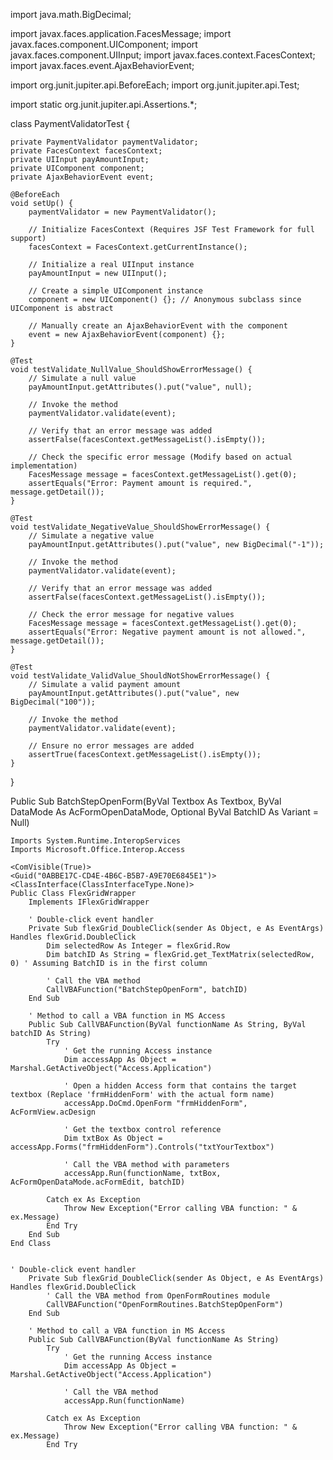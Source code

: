 import java.math.BigDecimal;

import javax.faces.application.FacesMessage;
import javax.faces.component.UIComponent;
import javax.faces.component.UIInput;
import javax.faces.context.FacesContext;
import javax.faces.event.AjaxBehaviorEvent;

import org.junit.jupiter.api.BeforeEach;
import org.junit.jupiter.api.Test;

import static org.junit.jupiter.api.Assertions.*;

class PaymentValidatorTest {

    private PaymentValidator paymentValidator;
    private FacesContext facesContext;
    private UIInput payAmountInput;
    private UIComponent component;
    private AjaxBehaviorEvent event;

    @BeforeEach
    void setUp() {
        paymentValidator = new PaymentValidator();

        // Initialize FacesContext (Requires JSF Test Framework for full support)
        facesContext = FacesContext.getCurrentInstance();

        // Initialize a real UIInput instance
        payAmountInput = new UIInput();
        
        // Create a simple UIComponent instance
        component = new UIComponent() {}; // Anonymous subclass since UIComponent is abstract

        // Manually create an AjaxBehaviorEvent with the component
        event = new AjaxBehaviorEvent(component) {};
    }

    @Test
    void testValidate_NullValue_ShouldShowErrorMessage() {
        // Simulate a null value
        payAmountInput.getAttributes().put("value", null);

        // Invoke the method
        paymentValidator.validate(event);

        // Verify that an error message was added
        assertFalse(facesContext.getMessageList().isEmpty());

        // Check the specific error message (Modify based on actual implementation)
        FacesMessage message = facesContext.getMessageList().get(0);
        assertEquals("Error: Payment amount is required.", message.getDetail());
    }

    @Test
    void testValidate_NegativeValue_ShouldShowErrorMessage() {
        // Simulate a negative value
        payAmountInput.getAttributes().put("value", new BigDecimal("-1"));

        // Invoke the method
        paymentValidator.validate(event);

        // Verify that an error message was added
        assertFalse(facesContext.getMessageList().isEmpty());

        // Check the error message for negative values
        FacesMessage message = facesContext.getMessageList().get(0);
        assertEquals("Error: Negative payment amount is not allowed.", message.getDetail());
    }

    @Test
    void testValidate_ValidValue_ShouldNotShowErrorMessage() {
        // Simulate a valid payment amount
        payAmountInput.getAttributes().put("value", new BigDecimal("100"));

        // Invoke the method
        paymentValidator.validate(event);

        // Ensure no error messages are added
        assertTrue(facesContext.getMessageList().isEmpty());
    }
}

Public Sub BatchStepOpenForm(ByVal Textbox As Textbox, ByVal DataMode As AcFormOpenDataMode, Optional ByVal BatchID As Variant = Null)

```
Imports System.Runtime.InteropServices
Imports Microsoft.Office.Interop.Access

<ComVisible(True)>
<Guid("0ABBE17C-CD4E-4B6C-B5B7-A9E70E6845E1")>
<ClassInterface(ClassInterfaceType.None)>
Public Class FlexGridWrapper
    Implements IFlexGridWrapper

    ' Double-click event handler
    Private Sub flexGrid_DoubleClick(sender As Object, e As EventArgs) Handles flexGrid.DoubleClick
        Dim selectedRow As Integer = flexGrid.Row
        Dim batchID As String = flexGrid.get_TextMatrix(selectedRow, 0) ' Assuming BatchID is in the first column

        ' Call the VBA method
        CallVBAFunction("BatchStepOpenForm", batchID)
    End Sub

    ' Method to call a VBA function in MS Access
    Public Sub CallVBAFunction(ByVal functionName As String, ByVal batchID As String)
        Try
            ' Get the running Access instance
            Dim accessApp As Object = Marshal.GetActiveObject("Access.Application")

            ' Open a hidden Access form that contains the target textbox (Replace 'frmHiddenForm' with the actual form name)
            accessApp.DoCmd.OpenForm "frmHiddenForm", AcFormView.acDesign

            ' Get the textbox control reference
            Dim txtBox As Object = accessApp.Forms("frmHiddenForm").Controls("txtYourTextbox")

            ' Call the VBA method with parameters
            accessApp.Run(functionName, txtBox, AcFormOpenDataMode.acFormEdit, batchID)

        Catch ex As Exception
            Throw New Exception("Error calling VBA function: " & ex.Message)
        End Try
    End Sub
End Class


' Double-click event handler
    Private Sub flexGrid_DoubleClick(sender As Object, e As EventArgs) Handles flexGrid.DoubleClick
        ' Call the VBA method from OpenFormRoutines module
        CallVBAFunction("OpenFormRoutines.BatchStepOpenForm")
    End Sub

    ' Method to call a VBA function in MS Access
    Public Sub CallVBAFunction(ByVal functionName As String)
        Try
            ' Get the running Access instance
            Dim accessApp As Object = Marshal.GetActiveObject("Access.Application")

            ' Call the VBA method
            accessApp.Run(functionName)

        Catch ex As Exception
            Throw New Exception("Error calling VBA function: " & ex.Message)
        End Try
```
